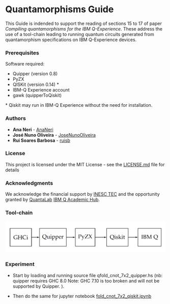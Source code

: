 # Quantamorphisms Guide

This Guide is indended to support the reading of sections 15 to 17 of paper *Compiling quantamorphisms for the IBM Q-Experience*. These address the use of a tool-chain leading to running quantum circuits generated from quantamorphism specifications on IBM Q-Experience devices.

### Prerequisites

Software required:
* Quipper (version 0.8)
* PyZX 
* QISKit (version 0.14) \*
* IBM-Q Experience account
* gawk (quipperToQiskit)

\* Qiskit may run in IBM-Q Experience without the need for installation. 

### Authors

* **Ana Neri** - [AnaNeri](https://github.com/AnaNeri)
* **José Nuno Oliveira** - [JoseNunoOliveira](https://github.com/JoseNunoOliveira)
* **Rui Soares Barbosa** - [ruisb](https://github.com/ruisb)

### License

This project is licensed under the MIT License - see the [LICENSE.md](LICENSE.md) file for details

### Acknowledgments

We acknowledge the financial support by [INESC TEC](https://www.inesctec.pt/en#intro) and the opportunity granted by [QuantaLab](http://www.quantalab.org/) [IBM Q Academic Hub](https://www.ibm.com/quantum-computing/network/members/).

### Tool-chain

![alt text](./img/tool-chain.png)

### Experiment

* Start by loading and running source file qfold_cnot_7x2_quipper.hs (nb: quipper requires GHC 8.0 Note: GHC 7.10 is too broken and will not be supported by Quipper. ).

* Then do the same for jupyter notebook [fold_cnot_7x2_qiskit.ipynb](https://nbviewer.jupyter.org/github/AnaNeri/quantamorphismsGuide/blob/master/Experiment/qfold_cnot_7x2_qiskit.ipynb)


